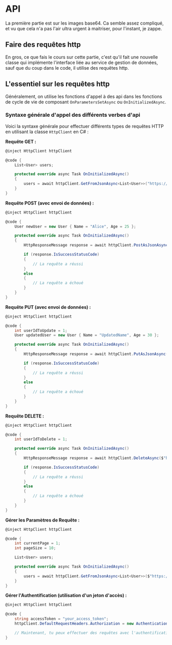 # API

La première partie est sur les images base64. Ca semble assez compliqué, et vu que cela n'a pas l'air ultra urgent à maitriser, pour l'instant, je zappe.

## Faire des requêtes http

En gros, ce que fais le cours sur cette partie, c'est qu'il fait une nouvelle classe qui implémente l'interface liée au service de gestion de données, sauf que du coup dans le code, il utilise des requêtes http.

## L'essentiel sur les requêtes http

Généralement, on utilise les fonctions d'appel à des api dans les fonctions de cycle de vie de composant `OnParametersSetAsync` ou `OnInitializedAsync`.

### Syntaxe générale d'appel des différents verbes d'api

Voici la syntaxe générale pour effectuer différents types de requêtes HTTP en utilisant la classe `HttpClient` en C# :

**Requête GET :**

```csharp
@inject HttpClient httpClient

@code {
    List<User> users;

    protected override async Task OnInitializedAsync()
    {
        users = await httpClient.GetFromJsonAsync<List<User>>("https://api.example.com/users");
    }
}
```

**Requête POST (avec envoi de données) :**

```csharp
@inject HttpClient httpClient

@code {
    User newUser = new User { Name = "Alice", Age = 25 };

    protected override async Task OnInitializedAsync()
    {
        HttpResponseMessage response = await httpClient.PostAsJsonAsync("https://api.example.com/users", newUser);

        if (response.IsSuccessStatusCode)
        {
            // La requête a réussi
        }
        else
        {
            // La requête a échoué
        }
    }
}
```

**Requête PUT (avec envoi de données) :**

```csharp
@inject HttpClient httpClient

@code {
    int userIdToUpdate = 1;
    User updatedUser = new User { Name = "UpdatedName", Age = 30 };

    protected override async Task OnInitializedAsync()
    {
        HttpResponseMessage response = await httpClient.PutAsJsonAsync($"https://api.example.com/users/{userIdToUpdate}", updatedUser);

        if (response.IsSuccessStatusCode)
        {
            // La requête a réussi
        }
        else
        {
            // La requête a échoué
        }
    }
}
```

**Requête DELETE :**

```csharp
@inject HttpClient httpClient

@code {
    int userIdToDelete = 1;

    protected override async Task OnInitializedAsync()
    {
        HttpResponseMessage response = await httpClient.DeleteAsync($"https://api.example.com/users/{userIdToDelete}");

        if (response.IsSuccessStatusCode)
        {
            // La requête a réussi
        }
        else
        {
            // La requête a échoué
        }
    }
}
```

**Gérer les Paramètres de Requête :**

```csharp
@inject HttpClient httpClient

@code {
    int currentPage = 1;
    int pageSize = 10;

    List<User> users;

    protected override async Task OnInitializedAsync()
    {
        users = await httpClient.GetFromJsonAsync<List<User>>($"https://api.example.com/users?currentPage={currentPage}&pageSize={pageSize}");
    }
}
```

**Gérer l'Authentification (utilisation d'un jeton d'accès) :**

```csharp
@inject HttpClient httpClient

@code {
    string accessToken = "your_access_token";
    httpClient.DefaultRequestHeaders.Authorization = new AuthenticationHeaderValue("Bearer", accessToken);

    // Maintenant, tu peux effectuer des requêtes avec l'authentification
}
```

